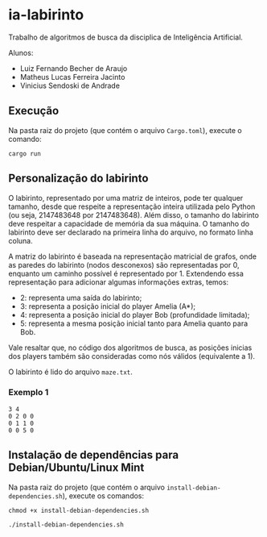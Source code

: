 # ia-labirinto

Trabalho de algoritmos de busca da disciplica de Inteligência Artificial.

Alunos:
* Luiz Fernando Becher de Araujo
* Matheus Lucas Ferreira Jacinto
* Vinicius Sendoski de Andrade

## Execução

Na pasta raiz do projeto (que contém o arquivo `Cargo.toml`), execute o comando:

```
cargo run
```

## Personalização do labirinto

O labirinto, representado por uma matriz de inteiros, pode ter qualquer tamanho, desde que respeite a representação inteira utilizada pelo Python (ou seja, 2147483648 por 2147483648). Além disso, o tamanho do labirinto deve respeitar a capacidade de memória da sua máquina. O tamanho do labirinto deve ser declarado na primeira linha do arquivo, no formato linha coluna.

A matriz do labirinto é baseada na representação matricial de grafos, onde as paredes do labirinto (nodos desconexos) são representadas por 0, enquanto um caminho possível é representado por 1. Extendendo essa representação para adicionar algumas informações extras, temos:

* 2: representa uma saída do labirinto;
* 3: representa a posição inicial do player Amelia (A*);
* 4: representa a posição inicial do player Bob (profundidade limitada);
* 5: representa a mesma posição inicial tanto para Amelia quanto para Bob.

Vale resaltar que, no código dos algoritmos de busca, as posições inicias dos players também são consideradas como nós válidos (equivalente a 1).

O labirinto é lido do arquivo `maze.txt`.

### Exemplo 1

```
3 4
0 2 0 0
0 1 1 0
0 0 5 0
```

## Instalação de dependências para Debian/Ubuntu/Linux Mint

Na pasta raiz do projeto (que contém o arquivo `install-debian-dependencies.sh`), execute os comandos:

```
chmod +x install-debian-dependencies.sh
```

```
./install-debian-dependencies.sh
```
